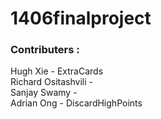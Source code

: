 # 1406finalproject
### Contributers :
 Hugh Xie               - ExtraCards  
 Richard Ositashvili    -     
 Sanjay Swamy           -      
 Adrian Ong             - DiscardHighPoints    
